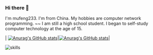 ### Hi there 👋

I'm mufeng233.
I'm from China.
My hobbies are computer network programming.
~~ I am still a high school student.
I began to self-study computer technology at the age of 15.



| [![Anurag's GitHub stats](https://github-readme-stats.vercel.app/api?username=mufeng233)](https://github.com/anuraghazra/github-readme-stats)|[![Anurag's GitHub stats](https://github-readme-stats.vercel.app/api/top-langs?username=mufeng233&show_icons=true&locale=en&layout=compact)](https://github-readme-stats.vercel.app/api/top-langs?username=mufeng233&show_icons=true&locale=en&layout=compact)|

![skills](https://skillicons.dev/icons?i=css,express,git,github,html,js,md,nodejs,react,vscode,vue)


